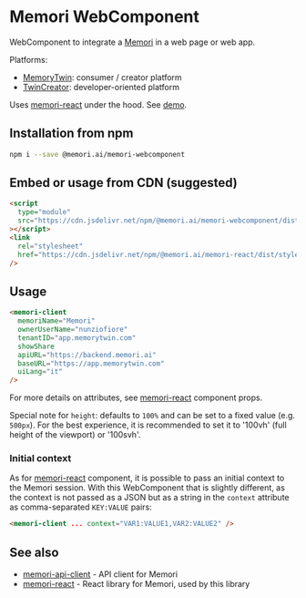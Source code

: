 # Memori WebComponent

WebComponent to integrate a [Memori](https://memori.ai) in a web page or web app.

Platforms:

- [MemoryTwin](https://app.memorytwin.com/en): consumer / creator platform
- [TwinCreator](https://app.twincreator.com/en): developer-oriented platform

Uses [memori-react](https://github.com/memori-ai/memori-react) under the hood.
See [demo](https://memori-ai.github.io/memori-webcomponent/example/).

## Installation from npm

```bash
npm i --save @memori.ai/memori-webcomponent
```

## Embed or usage from CDN (suggested)

```html
<script
  type="module"
  src="https://cdn.jsdelivr.net/npm/@memori.ai/memori-webcomponent/dist/memori-webcomponent.js"
></script>
<link
  rel="stylesheet"
  href="https://cdn.jsdelivr.net/npm/@memori.ai/memori-react/dist/styles.css"
/>
```

## Usage

```html
<memori-client
  memoriName="Memori"
  ownerUserName="nunziofiore"
  tenantID="app.memorytwin.com"
  showShare
  apiURL="https://backend.memori.ai"
  baseURL="https://app.memorytwin.com"
  uiLang="it"
/>
```

For more details on attributes, see [memori-react](https://github.com/memori-ai/memori-react) component props.

Special note for `height`: defaults to `100%` and can be set to a fixed value (e.g. `500px`).
For the best experience, it is recommended to set it to '100vh' (full height of the viewport) or '100svh'.

### Initial context

As for [memori-react](https://github.com/memori-ai/memori-react) component, it is possible to pass an initial context to the Memori session.
With this WebComponent that is slightly different, as the context is not passed as a JSON but as a string in the `context` attribute as comma-separated `KEY:VALUE` pairs:

```html
<memori-client ... context="VAR1:VALUE1,VAR2:VALUE2" />
```

## See also

- [memori-api-client](https://github.com/memori-ai/memori-api-client) - API client for Memori
- [memori-react](https://github.com/memori-ai/memori-react) - React library for Memori, used by this library

